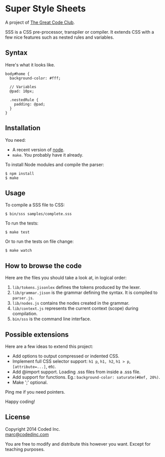 # Super Style Sheets

A project of [The Great Code Club](http://www.greatcodeclub.com/).

SSS is a CSS pre-processor, transpiler or compiler. It extends CSS with a few nice features such as nested rules and variables.

## Syntax

Here's what it looks like.

    body#home {
      background-color: #fff;

      // Variables
      @pad: 10px;

      .nestedRule {
        padding: @pad;
      }
    }

## Installation

You need:

- A recent version of [node](http://nodejs.org/).
- `make`. You probably have it already.

To install Node modules and compile the parser:

    $ npm install
    $ make

## Usage

To compile a SSS file to CSS:

    $ bin/sss samples/complete.sss

To run the tests:

    $ make test

Or to run the tests on file change:

    $ make watch

## How to browse the code

Here are the files you should take a look at, in logical order:

1. `lib/tokens.jisonlex` defines the tokens produced by the lexer.
2. `lib/grammar.jison` is the grammar defining the syntax. It is compiled to `parser.js`.
3. `lib/nodes.js` contains the nodes created in the grammar.
4. `lib/context.js` represents the current context (scope) during compilation.
5. `bin/sss` is the command line interface.

## Possible extensions

Here are a few ideas to extend this project:

- Add options to output compressed or indented CSS.
- Implement full CSS selector support: `h1 p`, `h1, h2`, `h1 > p`, `[attribute=...]`, etc.
- Add @import support. Loading .sss files from inside a .sss file.
- Add support for functions. Eg.: `background-color: saturate(#8ef, 20%)`.
- Make ';' optional.

Ping me if you need pointers.

Happy coding!

## License

Copyright 2014 Coded Inc.  
marc@codedinc.com

You are free to modify and distribute this however you want. Except for teaching purposes.
